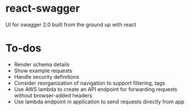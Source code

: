 # react-swagger
UI for swagger 2.0 built from the ground up with react

# To-dos
* Render schema details
* Show example requests
* Handle security definitions
* Consider reorganization of navigation to support filtering, tags
* Use AWS lambda to create an API endpoint for forwarding requests without browser-added headers
* Use lambda endpoint in application to send requests directly from app